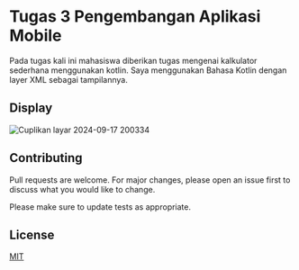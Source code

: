 # Tugas 3 Pengembangan Aplikasi Mobile

Pada tugas kali ini mahasiswa diberikan tugas mengenai kalkulator sederhana menggunakan kotlin. Saya menggunakan Bahasa Kotlin dengan layer XML sebagai tampilannya.

## Display
![Cuplikan layar 2024-09-17 200334](https://github.com/user-attachments/assets/a7f770d5-6698-499b-bd2a-8b4a5907acac)

## Contributing

Pull requests are welcome. For major changes, please open an issue first
to discuss what you would like to change.

Please make sure to update tests as appropriate.

## License


[MIT](https://choosealicense.com/licenses/mit/)
